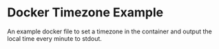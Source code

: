 # Docker Timezone Example

An example docker file to set a timezone in the container and output the local time every minute to stdout.